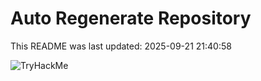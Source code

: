 # Auto Regenerate Repository

This README was last updated: 2025-09-21 21:40:58

 ![TryHackMe](https://tryhackme.com/badge/533634)